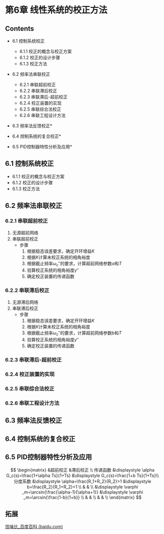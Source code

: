 # 第6章 线性系统的校正方法

## Contents

- 6.1 控制系统校正
  - 6.1.1 校正的概念与校正方案
  - 6.1.2 校正的设计步骤
  - 6.1.3 校正方法
- 6.2 频率法串联校正
  - 6.2.1 串联超前校正
  - 6.2.2 串联滞后校正
  - 6.2.3 串联滞后-超前校正
  - 6.2.4 校正装置的实现
  - 6.2.5 串联综合法校正
  - 6.2.6 串联工程设计方法

- 6.3 频率法反馈校正*
- 6.4 控制系统的复合校正*
- 6.5 PID控制器特性分析及应用*

## 6.1 控制系统校正

- 6.1.1 校正的概念与校正方案
- 6.1.2 校正的设计步骤
- 6.1.3 校正方法

## 6.2 频率法串联校正

### 6.2.1 串联超前校正

1. 无源超前网络
2. 串联超前校正
   - 步骤
     1. 根据稳态误差要求，确定开环增益$K$
     2. 根据$K$计算未校正系统的相角裕度
     3. 根据截止频率$\omega_c\prime\prime$的要求，计算超前网络参数$\alpha$和$T$ 
     4. 验算校正系统的相角裕度$\gamma\prime\prime$ 
     5. 确定校正装置的传递函数

### 6.2.2 串联滞后校正

1. 无源滞后网络
2. 串联滞后校正
   - 步骤
     1. 根据稳态误差要求，确定开环增益$K$
     2. 根据$K$计算未校正系统的相角裕度
     3. 根据截止频率$\omega_c\prime\prime$的要求，计算超前网络参数$b$和$T$ 
     4. 验算校正系统的相角裕度$\gamma\prime\prime$ 
     5. 确定校正装置的传递函数

### 6.2.3 串联滞后-超前校正

### 6.2.4 校正装置的实现

### 6.2.5 串联综合法校正

### 6.2.6 串联工程设计方法

## 6.3 频率法反馈校正

## 6.4 控制系统的复合校正

## 6.5 PID控制器特性分析及应用






$$
\begin{matrix}
&超前校正  &滞后校正  \\
传递函数 
&\displaystyle \alpha G_c(s)=\frac{1+\alpha Ts}{1+Ts}  &\displaystyle G_c(s)=\frac{1+b Ts}{1+Ts}\\
分度系数
&\displaystyle \alpha=\frac{R_1+R_2}{R_2}>1  &\displaystyle b=\frac{R_2}{R_1+R_2}<1  \\
&  &  \\
&\displaystyle \varphi _m=\arcsin{\frac{\alpha-1}{\alpha+1}}  &\displaystyle \varphi _m=\arcsin{\frac{1-b}{1+b}}  \\
&  &  \\
&  &  \\
\end{matrix}
$$


## 拓展

[信噪比_百度百科 (baidu.com)](https://baike.baidu.com/item/信噪比/206685)
